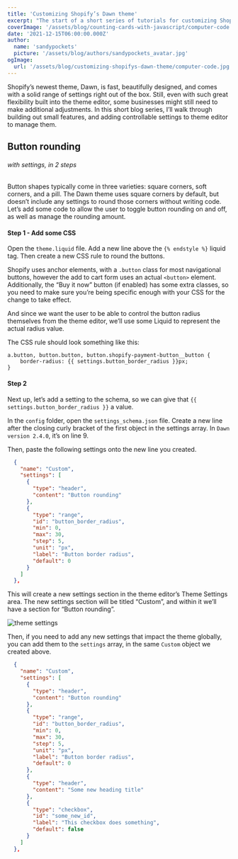 ```yaml
---
title: 'Customizing Shopify’s Dawn theme'
excerpt: "The start of a short series of tutorials for customizing Shopify's newest theme, Dawn."
coverImage: '/assets/blog/counting-cards-with-javascript/computer-code.jpg'
date: '2021-12-15T06:00:00.000Z'
author:
  name: 'sandypockets'
  picture: '/assets/blog/authors/sandypockets_avatar.jpg'
ogImage:
  url: '/assets/blog/customizing-shopifys-dawn-theme/computer-code.jpg'
---
```


Shopify’s newest theme, Dawn, is fast, beautifully designed, and comes with a solid range of settings right out of the box. Still, even with such great flexibility built into the theme editor, some businesses might still need to make additional adjustments. In this short blog series, I’ll walk through building out small features, and adding controllable settings to theme editor to manage them.

## Button rounding
###### with settings, in 2 steps
Button shapes typically come in three varieties: square corners, soft corners, and a pill. The Dawn theme uses square corners by default, but doesn’t include any settings to round those corners without writing code. Let’s add some code to allow the user to toggle button rounding on and off, as well as manage the rounding amount.

#### Step 1  - Add some CSS
Open the `theme.liquid` file. Add a new line above the `{% endstyle %}` liquid tag. Then create a new CSS rule to round the buttons.

Shopify uses anchor elements, with a `.button` class for most navigational buttons, however the add to cart form uses an actual `<button>` element. Additionally, the “Buy it now” button (if enabled) has some extra classes, so you need to make sure you’re being specific enough with your CSS for the change to take effect.

And since we want the user to be able to control the button radius themselves from the theme editor, we’ll use some Liquid to represent the actual radius value.

The CSS rule should look something like this:

```liquid
a.button, button.button, button.shopify-payment-button__button {
	border-radius: {{ settings.button_border_radius }}px;
}
```

#### Step 2
Next up, let’s add a setting to the schema, so we can give that `{{ settings.button_border_radius }}` a value.

In the `config` folder, open the `settings_schema.json` file. Create a new line after the closing curly bracket of the first object in the settings array. In `Dawn version 2.4.0`, it’s on line 9.

Then, paste the following settings onto the new line you created.

```json
  {
    "name": "Custom",
    "settings": [
      {
        "type": "header",
        "content": "Button rounding"
      },
      {
        "type": "range",
        "id": "button_border_radius",
        "min": 0,
        "max": 30,
        "step": 5,
        "unit": "px",
        "label": "Button border radius",
        "default": 0
      }
    ]
  },
```

This will create a new settings section in the theme editor’s Theme Settings area. The new settings section will be titled “Custom”, and within it we’ll have a section for “Button rounding”.

![theme settings](/assets/blog/customizing-shopifys-dawn-theme/theme-settings.png)

Then, if you need to add any new settings that impact the theme globally, you can add them to the `settings` array, in the same `Custom` object we created above.

```json
  {
    "name": "Custom",
    "settings": [
      {
        "type": "header",
        "content": "Button rounding"
      },
      {
        "type": "range",
        "id": "button_border_radius",
        "min": 0,
        "max": 30,
        "step": 5,
        "unit": "px",
        "label": "Button border radius",
        "default": 0
      },
	  {
        "type": "header",
        "content": "Some new heading title"
      },
      {
        "type": "checkbox",
        "id": "some_new_id",
        "label": "This checkbox does something",
        "default": false
      }
    ]
  },
```
